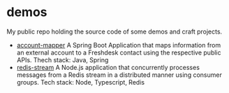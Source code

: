 # demos
My public repo holding the source code of some demos and craft projects.
* [account-mapper](account-mapper/) A Spring Boot Application that maps information from an external account to a Freshdesk contact using the respective public APIs.
  Thech stack: Java, Spring
* [redis-stream](redis-stream/) A Node.js application that concurrently processes messages from a Redis stream in a distributed manner using consumer groups.
  Tech stack: Node, Typescript, Redis
